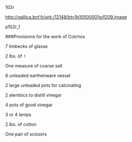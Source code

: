 102r

http://gallica.bnf.fr/ark:/12148/btv1b10500001g/f209.image

p102r_1

###Provisions for the work of Colchos

7 limbecks of glasse

2 lbs. of ☿

One measure of coarse salt

6 unleaded earthenware vessel

2 large unleaded pots for calcinating

2 alembics to distill vinegar

4 pots of good vinegar

3 or 4 lamps

2 lbs. of cotton

One pair of scissors

